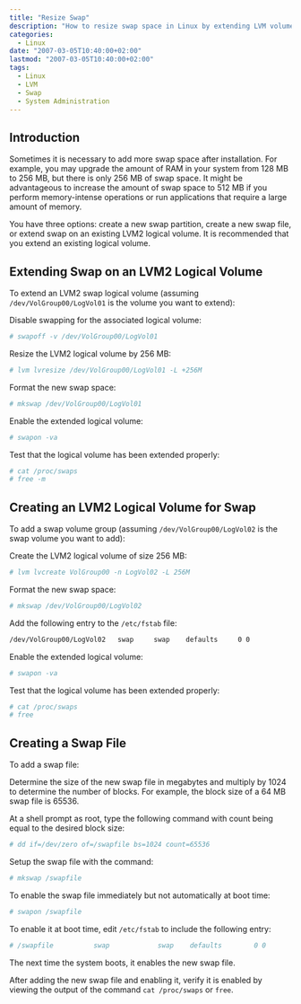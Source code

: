 ```yaml
---
title: "Resize Swap"
description: "How to resize swap space in Linux by extending LVM volumes, creating new swap volumes, or using swap files"
categories:
  - Linux
date: "2007-03-05T10:40:00+02:00"
lastmod: "2007-03-05T10:40:00+02:00"
tags:
  - Linux
  - LVM
  - Swap
  - System Administration
---
```


## Introduction

Sometimes it is necessary to add more swap space after installation. For example, you may upgrade the amount of RAM in your system from 128 MB to 256 MB, but there is only 256 MB of swap space. It might be advantageous to increase the amount of swap space to 512 MB if you perform memory-intense operations or run applications that require a large amount of memory.

You have three options: create a new swap partition, create a new swap file, or extend swap on an existing LVM2 logical volume. It is recommended that you extend an existing logical volume.

## Extending Swap on an LVM2 Logical Volume

To extend an LVM2 swap logical volume (assuming `/dev/VolGroup00/LogVol01` is the volume you want to extend):

Disable swapping for the associated logical volume:

```bash
# swapoff -v /dev/VolGroup00/LogVol01
```

Resize the LVM2 logical volume by 256 MB:

```bash
# lvm lvresize /dev/VolGroup00/LogVol01 -L +256M
```

Format the new swap space:

```bash
# mkswap /dev/VolGroup00/LogVol01
```

Enable the extended logical volume:

```bash
# swapon -va
```

Test that the logical volume has been extended properly:

```bash
# cat /proc/swaps
# free -m
```

## Creating an LVM2 Logical Volume for Swap

To add a swap volume group (assuming `/dev/VolGroup00/LogVol02` is the swap volume you want to add):

Create the LVM2 logical volume of size 256 MB:

```bash
# lvm lvcreate VolGroup00 -n LogVol02 -L 256M
```

Format the new swap space:

```bash
# mkswap /dev/VolGroup00/LogVol02
```

Add the following entry to the `/etc/fstab` file:

```bash
/dev/VolGroup00/LogVol02   swap     swap    defaults     0 0
```

Enable the extended logical volume:

```bash
# swapon -va
```

Test that the logical volume has been extended properly:

```bash
# cat /proc/swaps
# free
```

## Creating a Swap File

To add a swap file:

Determine the size of the new swap file in megabytes and multiply by 1024 to determine the number of blocks. For example, the block size of a 64 MB swap file is 65536.

At a shell prompt as root, type the following command with count being equal to the desired block size:

```bash
# dd if=/dev/zero of=/swapfile bs=1024 count=65536
```

Setup the swap file with the command:

```bash
# mkswap /swapfile
```

To enable the swap file immediately but not automatically at boot time:

```bash
# swapon /swapfile
```

To enable it at boot time, edit `/etc/fstab` to include the following entry:

```bash
# /swapfile          swap            swap    defaults        0 0
```

The next time the system boots, it enables the new swap file.

After adding the new swap file and enabling it, verify it is enabled by viewing the output of the command `cat /proc/swaps` or `free`.
